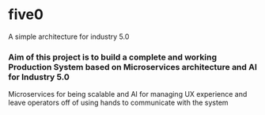 # five0
A simple architecture for industry 5.0

### Aim of this project is to build a complete and working Production System based on Microservices architecture and AI for Industry 5.0

Microservices for being scalable and AI for managing UX experience and leave operators off of using hands to communicate with the system




